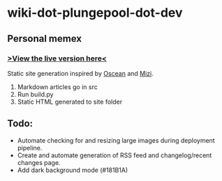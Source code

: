 # wiki-dot-plungepool-dot-dev
## Personal memex
### [>View the live version here<](https://wiki.plungepool.dev/)

Static site generation inspired by [Oscean](https://github.com/XXIIVV/oscean) and [Mizi](https://github.com/AbstractXan/Mizi).

1) Markdown articles go in src
2) Run build.py
3) Static HTML generated to site folder

## Todo:
- Automate checking for and resizing large images during deployment pipeline.
- Create and automate generation of RSS feed and changelog/recent changes page.
- Add dark background mode (#181B1A)

